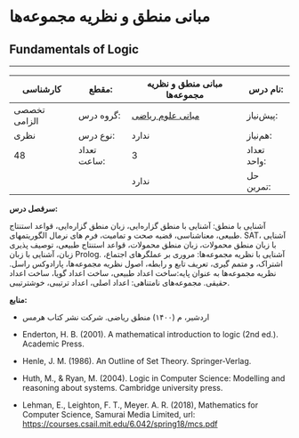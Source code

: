 # مبانی منطق و نظریه مجموعه‌ها
## Fundamentals of Logic
_______________________________________________________________________________
| کارشناسی     | مقطع:       | مبانی منطق و نظریه مجموعه‌ها                             | نام درس:    |
| ------------ | ----------- | -------------------------------------------------------- | ----------- |
| تخصصی الزامی | گروه درس:   | [مبانی علوم ریاضی](../base/Foundation-of-Mathematics.md) | پیش‌نیاز:   |
| نظری         | نوع درس:    | ندارد                                                    | هم‌نیاز:    |
| 48           | تعداد ساعت: | 3                                                        | تعداد واحد: |
|              |             |  ندارد                                                   | حل تمرین:   |

**سرفصل درس:**

آشنایی با منطق: آشنایی با منطق گزاره‌ایی، زبان منطق گزاره‌ایی، قواعد استنتاج طبیعی، معناشناسی، قضیه صحت و تمامیت، فرم های نرمال الگوریتمهای. SAT، آشنایی با زبان منطق محمولات، زبان منطق محمولات، قواعد استنتاج طبیعی، توصیف پذیری زبان، آشنایی با زبان Prolog. آشنایی با نظریه مجموعه‌ها: مروری بر عملگرهای اجتماع، اشتراک، و متمم گیری، تعریف تابع و رابطه، اصول نظریه مجموعه‌ها، پارادوکس راسل. نظریه مجموعه‌ها به عنوان پایه:ساخت اعداد طبیعی، ساخت اعداد گویا، ساخت اعداد حقیقی. مجموعه‌های نامتناهی: اعداد اصلی، اعداد ترتیبی، خوشترتیبی.

**منابع:**


- اردشیر، م (۱۴۰۰) منطق ریاضی. شرکت نشر کتاب هرمس

- Enderton, H. B. (2001). A mathematical introduction to logic (2nd ed.). Academic Press.

- Henle, J. M. (1986). An Outline of Set Theory. Springer-Verlag.

- Huth, M., & Ryan, M. (2004). Logic in Computer Science: Modelling and reasoning about systems. Cambridge university press.

- Lehman, E., Leighton, F. T., Meyer.  A. R. (2018), Mathematics for Computer Science, Samurai Media Limited, url: <https://courses.csail.mit.edu/6.042/spring18/mcs.pdf>
